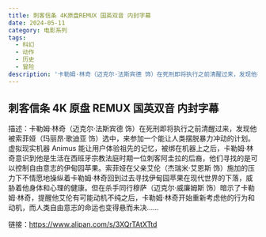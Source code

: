 ```yaml
---
title: 刺客信条 4K原盘REMUX 国英双音 内封字幕
date: 2024-05-11
category: 电影系列
tags:
  - 科幻
  - 动作
  - 历史
  - 冒险
description: '卡勒姆·林奇（迈克尔·法斯宾德 饰）在死刑即将执行之前清醒过来，发现他被索菲娅（玛丽昂·歌迪亚 饰）选中，来参加一个能让人类摆脱暴力冲动的计划。虚拟现实机器 Animus 能让用户体验祖先的记忆，被绑在机器上之后，卡勒姆·林奇意识到他是生活在西班牙宗教法庭时期一位刺客阿圭拉的后裔，他们寻找的是可以控制自由意志的伊甸园苹果。索菲娅在父亲艾伦（杰瑞米·艾恩斯 饰）施加的压力下不情愿地操纵着卡勒姆·林奇回到过去寻找伊甸园苹果在现代世界的下落，威胁着他身体和心理的健康。但在杀手同行穆萨（迈克尔·威廉姆斯 饰）暗示了卡勒姆·林奇，提醒他艾伦有可能动机不纯之后，卡勒姆·林奇开始重新考虑他的行为和动机，而人类自由意志的命运也变得悬而未决……'
---
```


## 刺客信条 4K 原盘 REMUX 国英双音 内封字幕

描述：卡勒姆·林奇（迈克尔·法斯宾德 饰）在死刑即将执行之前清醒过来，发现他被索菲娅（玛丽昂·歌迪亚 饰）选中，来参加一个能让人类摆脱暴力冲动的计划。虚拟现实机器 Animus 能让用户体验祖先的记忆，被绑在机器上之后，卡勒姆·林奇意识到他是生活在西班牙宗教法庭时期一位刺客阿圭拉的后裔，他们寻找的是可以控制自由意志的伊甸园苹果。索菲娅在父亲艾伦（杰瑞米·艾恩斯 饰）施加的压力下不情愿地操纵着卡勒姆·林奇回到过去寻找伊甸园苹果在现代世界的下落，威胁着他身体和心理的健康。但在杀手同行穆萨（迈克尔·威廉姆斯 饰）暗示了卡勒姆·林奇，提醒他艾伦有可能动机不纯之后，卡勒姆·林奇开始重新考虑他的行为和动机，而人类自由意志的命运也变得悬而未决……

链接：https://www.alipan.com/s/3XQrTAtXTtd
